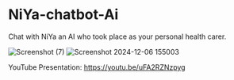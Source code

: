 # NiYa-chatbot-Ai
 Chat with NiYa an AI who took place as your personal health carer.

![Screenshot (7)](https://github.com/user-attachments/assets/c72df190-b47e-4eb6-ab44-a12768ed907d)
![Screenshot 2024-12-06 155003](https://github.com/user-attachments/assets/42a61ec1-6520-46d7-b357-063c04a3b8e6)

YouTube Presentation: https://youtu.be/uFA2RZNzpyg
